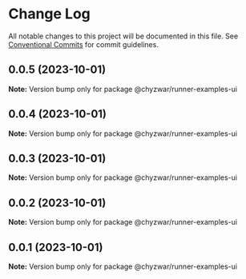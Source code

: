 # Change Log

All notable changes to this project will be documented in this file.
See [Conventional Commits](https://conventionalcommits.org) for commit guidelines.

## 0.0.5 (2023-10-01)

**Note:** Version bump only for package @chyzwar/runner-examples-ui





## 0.0.4 (2023-10-01)

**Note:** Version bump only for package @chyzwar/runner-examples-ui





## 0.0.3 (2023-10-01)

**Note:** Version bump only for package @chyzwar/runner-examples-ui





## 0.0.2 (2023-10-01)

**Note:** Version bump only for package @chyzwar/runner-examples-ui





## 0.0.1 (2023-10-01)

**Note:** Version bump only for package @chyzwar/runner-examples-ui
